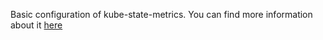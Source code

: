 Basic configuration of kube-state-metrics. You can find more information about it [here](https://github.com/kubernetes/kube-state-metrics)